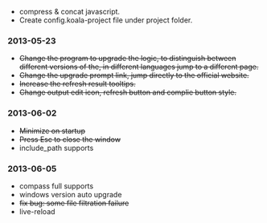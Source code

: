 * compress & concat javascript.
* Create config.koala-project file under project folder.


### 2013-05-23
* <del>Change the program to upgrade the logic, to distinguish between different versions of the, in different languages ​​jump to a different page.
* <del>Change the upgrade prompt link, jump directly to the official website.
* <del>Increase the refresh result tooltips.
* <del>Change output edit icon, refresh button and complie button style.


### 2013-06-02
* <del>Minimize on startup
* <del>Press Esc to close the window
* include_path supports


### 2013-06-05
* compass full supports
* windows version auto upgrade
* <del>fix bug: some file filtration failure
* live-reload
